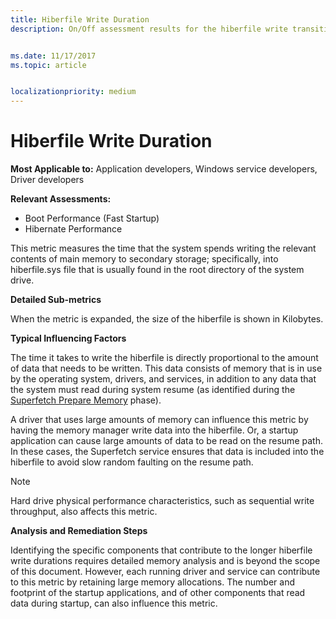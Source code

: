 ```yaml
---
title: Hiberfile Write Duration
description: On/Off assessment results for the hiberfile write transition phase 


ms.date: 11/17/2017
ms.topic: article


localizationpriority: medium
---
```


# Hiberfile Write Duration

**Most Applicable to:** Application developers, Windows service developers, Driver developers

**Relevant Assessments:**

-   Boot Performance (Fast Startup)
-   Hibernate Performance

This metric measures the time that the system spends writing the relevant contents of main memory to secondary storage; specifically, into hiberfile.sys file that is usually found in the root directory of the system drive.

**Detailed Sub-metrics**

When the metric is expanded, the size of the hiberfile is shown in Kilobytes.

**Typical Influencing Factors**

The time it takes to write the hiberfile is directly proportional to the amount of data that needs to be written. This data consists of memory that is in use by the operating system, drivers, and services, in addition to any data that the system must read during system resume (as identified during the [Superfetch Prepare Memory](superfetch-prepare-memory-duration.md) phase).

A driver that uses large amounts of memory can influence this metric by having the memory manager write data into the hiberfile. Or, a startup application can cause large amounts of data to be read on the resume path. In these cases, the Superfetch service ensures that data is included into the hiberfile to avoid slow random faulting on the resume path.

> [!NOTE]
> Hard drive physical performance characteristics, such as sequential write throughput, also affects this metric.

**Analysis and Remediation Steps**

Identifying the specific components that contribute to the longer hiberfile write durations requires detailed memory analysis and is beyond the scope of this document. However, each running driver and service can contribute to this metric by retaining large memory allocations. The number and footprint of the startup applications, and of other components that read data during startup, can also influence this metric.

